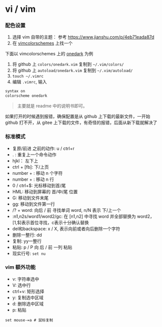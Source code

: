 # vi / vim

### 配色设置

1. 选择 vim 自带的主题： 参考 <https://www.jianshu.com/p/4eb71eada87d>
2. 在 [vimcolorschemes](https://vimcolorschemes.com/) 上找一个

下面以 vimcolorschemes 上的 [onedark](https://github.com/joshdick/onedark.vim) 为例

1. 将 github 上 `colors/onedark.vim` 复制到 `~/.vim/colors/`
2. 将 github 上 `autoload/onedark.vim` 复制到 `~/.vim/autoload/`
3. `touch ~/.vimrc`
4. 编辑 `.vimrc`, 输入

```bash
syntax on
colorscheme onedark
```

> 主要就是 readme 中的说明书即可。

如果打开的时候遇到报错，确保配置是从 github 上下载的最新文件，一开始 github 打不开，从 gitee 上下载的文件，有奇怪的报错，后面从新下载就解决了

### 标准模式

- 复原/前进 之前的动作: u / ctrl+r
- . : 重复上一个命令动作
- hjkl： 左下上
- ctrl + [fb]: 下/上页
- number + <space>: 移动 n 个字符
- number + <entry>: 移动 n 行
- 0 / ctrl+$: 光标移动到首/尾
- HML: 移动到屏幕的 首/中/尾 位置
- G: 移动到文件末尾
- gg: 移动到文件第一行
- /? + word: 向后 / 前 寻找单词 word,  n/N 表示 下/上一个
- :n1,n2s/word1/word2/gc: 在 [n1,n2] 中寻找 word 并全部替换为 word2，[1,$]表示首位寻找，c表示十分确认替换
- del和backspace: x / X, 表示向前或者向后删除一个字符
- 删除一整行: dd
- 复制: yy一整行
- 粘贴: p / P 向 后 / 前 一列 粘贴
- 现实行号: `set nu`

### vim 额外功能

- v: 字符串选中
- V: 选中行
- ctrl+v: 矩形选择
- y: 复制选中区域
- d: 删除选中区域
- p: 粘贴

```shell
set mouse-=a # 鼠标复制
```
